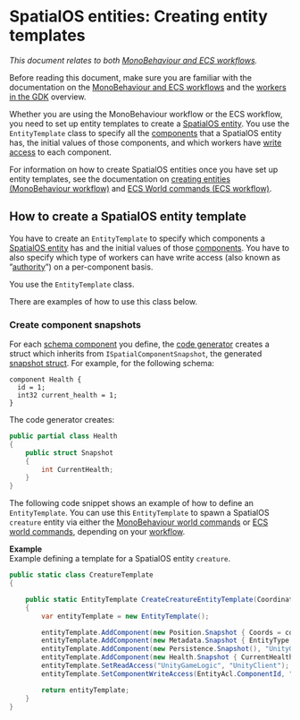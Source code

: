 [//]: # (Doc of docs reference 22)

# SpatialOS entities: Creating entity templates
_This document relates to both [MonoBehaviour and ECS workflows]({{urlRoot}}/content/intro-workflows-spatialos-entities)._

Before reading this document, make sure you are familiar with the documentation on the [MonoBehaviour and ECS workflows]({{urlRoot}}/content/intro-workflows-spatialos-entities) and the [workers in the GDK]({{urlRoot}}/content/workers/workers-in-the-gdk) overview.

Whether you are using the MonoBehaviour workflow or the ECS workflow, you need to set up entity templates to create a [SpatialOS entity]({{urlRoot}}/content/glossary#spatialos-entity). You use the `EntityTemplate` class to specify all the [components]({{urlRoot}}/content/glossary#spatialos-component) that a SpatialOS entity has, the initial values of those components, and which workers have [write access]({{urlRoot}}/content//glossary#authority) to each component.

For information on how to create SpatialOS entities once you have set up entity templates, see the documentation on [creating entities (MonoBehaviour workflow)]({{urlRoot}}/content/gameobject/create-delete-spatialos-entities) and [ECS World commands (ECS workflow)]({{urlRoot}}/content/ecs/world-commands).

## How to create a SpatialOS entity template

You have to create an `EntityTemplate` to specify which components a [SpatialOS entity]({{urlRoot}}/content/glossary#spatialos-entity) has and the initial values of those [components]({{urlRoot}}/content/glossary#spatialos-component). You have to also specify which type of workers can have write access (also known as ”[authority]({{urlRoot}}/content/glossary#authority)”) on a per-component basis.

You use the `EntityTemplate` class.

There are examples of how to use this class below.


### Create component snapshots
For each [schema component]({{urlRoot}}/content/glossary#schema) you define, the [code generator]({{urlRoot}}/content/code-generator) creates a struct which inherits from `ISpatialComponentSnapshot`, the generated [snapshot struct]({{urlRoot}}/content/ecs/component-generation#overview). For example, for the following schema:

```
component Health {
  id = 1;
  int32 current_health = 1;
}
```

The code generator creates:

```csharp
public partial class Health
{
    public struct Snapshot
    {
        int CurrentHealth;
    }
}
```

The following code snippet shows an example of how to define an `EntityTemplate`. You can use this `EntityTemplate` to spawn a SpatialOS `creature` entity via either the [MonoBehaviour world commands]({{urlRoot}}/content/gameobject/world-commands) or [ECS world commands]({{urlRoot}}/content/ecs/world-commands), depending on your [workflow]({{urlRoot}}/content/intro-workflows-spatialos-entities).

**Example**<br/>
Example defining a template for a SpatialOS entity `creature`.

```csharp
public static class CreatureTemplate
{

    public static EntityTemplate CreateCreatureEntityTemplate(Coordinates coords)
    {
        var entityTemplate = new EntityTemplate();

        entityTemplate.AddComponent(new Position.Snapshot { Coords = coords }, "UnityGameLogic");
        entityTemplate.AddComponent(new Metadata.Snapshot { EntityType = "Creature"}, "UnityGameLogic");
        entityTemplate.AddComponent(new Persistence.Snapshot(), "UnityGameLogic");
        entityTemplate.AddComponent(new Health.Snapshot { CurrentHealth = 100 }, "UnityGameLogic");
        entityTemplate.SetReadAccess("UnityGameLogic", "UnityClient");
        entityTemplate.SetComponentWriteAccess(EntityAcl.ComponentId, "UnityGameLogic");

        return entityTemplate;
    }
}
```
